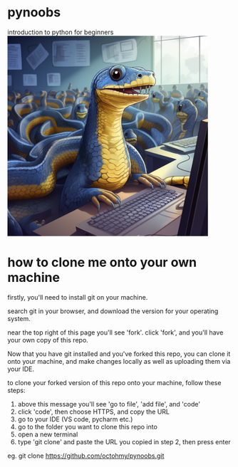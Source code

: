 # pynoobs
introduction to python for beginners \
<img src="/logo.png" alt="python render" width="450" height="450">

# how to clone me onto your own machine

firstly, you'll need to install git on your machine.

search git in your browser, and download the version for your operating system. 

near the top right of this page you'll see 'fork'. click 'fork', and you'll have your own copy of this repo. 

Now that you have git installed and you've forked this repo, you can clone it onto your machine, and make changes locally as well as uploading them via your IDE. 

to clone your forked version of this repo onto your machine, follow these steps: 


1. above this message you'll see 'go to file', 'add file', and 'code'
2. click 'code', then choose HTTPS, and copy the URL
3. go to your IDE (VS code, pycharm etc.)
4. go to the folder you want to clone this repo into
5. open a new terminal
6. type 'git clone' and paste the URL you copied in step 2, then press enter

eg. git clone https://github.com/octohmy/pynoobs.git 

